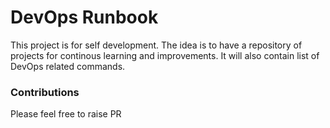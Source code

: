 # DevOps Runbook

This project is for self development. The idea is to have a repository of projects for continous learning and improvements. It will also contain list of DevOps related commands. 


### Contributions 
Please feel free to raise PR
